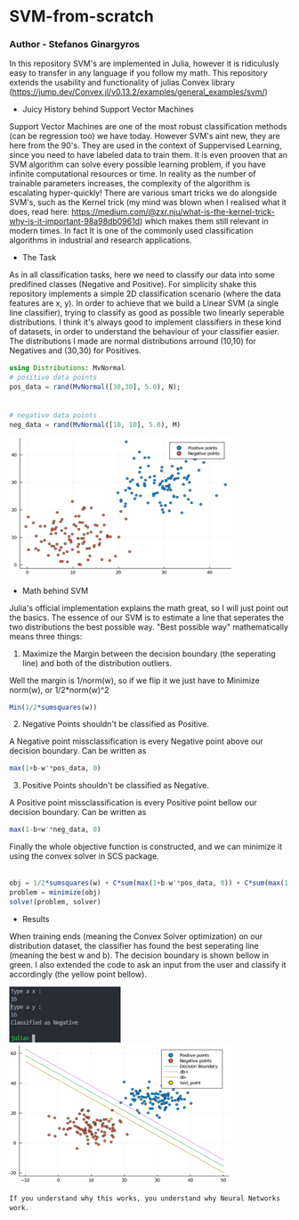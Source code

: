 # SVM-from-scratch
### Author - Stefanos Ginargyros

In this repository SVM's are implemented in Julia, however it is ridiculusly easy to transfer in any language if you follow my math.
This repository extends the usability and functionality of julias Convex library (https://jump.dev/Convex.jl/v0.13.2/examples/general_examples/svm/)


* Juicy History behind Support Vector Machines 

Support Vector Machines are one of the most robust classification methods (can be regression too) we have today. 
However SVM's aint new, they are here from the 90's. They are used in the context of Suppervised Learning, since you need to have labeled data to train them.
It is even prooven that an SVM algorithm can solve every possible learning problem, if you have infinite computational resources or time. In reality as the number of trainable parameters increases, the complexity of the algorithm is escalating hyper-quickly! There are various smart tricks we do alongside SVM's, such as the Kernel trick (my mind
was blown when I realised what it does, read here: https://medium.com/@zxr.nju/what-is-the-kernel-trick-why-is-it-important-98a98db0961d) which makes them still relevant in modern times. In fact It is one of the commonly used classification algorithms in industrial and research applications.



* The Task

As in all classification tasks, here we need to classify our data into some predifined classes (Negative and Positive). For simplicity shake this repository implements a simple 
2D classification scenario (where the data features are x, y). In order to achieve that we build a Linear SVM (a single line classifier), trying to classify as good as possible
two linearly seperable distributions. I think it's always good to implement classifiers in these kind of datasets, in order to understand the behaviour of your classifier
easier. The distributions I made are normal distributions arround (10,10) for Negatives and (30,30) for Positives. 

```julia
using Distributions: MvNormal
# positive data points
pos_data = rand(MvNormal([30,30], 5.0), N);


# negative data points
neg_data = rand(MvNormal([10, 10], 5.0), M)
```

<img src="https://github.com/stefgina/svm-from-scratch/blob/main/imgs/distributions.png" width=400 height=250>


* Math behind SVM

Julia's official implementation explains the math great, so I will just point out the basics. The essence of our SVM is to estimate a line that seperates the two distributions
the best possible way. "Best possible way" mathematically means three things:

1. Maximize the Margin between the decision boundary (the seperating line) and both of the distribution outliers.

Well the margin is 1/norm(w), so if we flip it we just have to Minimize norm(w), or 1/2*norm(w)^2

```julia
Min(1/2*sumsquares(w))
```

2. Negative Points shouldn't be classified as Positive.

A Negative point missclassification is every Negative point above our decision boundary. Can be written as 

```julia
max(1+b-w'*pos_data, 0)
```


3. Positive Points shouldn't be classified as Negative.

A Positive point missclassification is every Positive point bellow our decision boundary. Can be written as 

```julia
max(1-b+w'*neg_data, 0)
```

Finally the whole objective function is constructed, and we can minimize it using the convex solver in SCS package.

```julia

obj = 1/2*sumsquares(w) + C*sum(max(1+b-w'*pos_data, 0)) + C*sum(max(1-b+w'*neg_data, 0))
problem = minimize(obj)
solve!(problem, solver)

```


* Results

When training ends (meaning the Convex Solver optimization) on our distribution dataset, the classifier has found the best seperating line (meaning the best w and b).
The decision boundary is shown bellow in green. I also extended the code to ask an input from the user and classify it accordingly (the yellow point bellow).



<img src="https://github.com/stefgina/svm-from-scratch/blob/main/imgs/julia.png" width=200 height=100> 
<img src="https://github.com/stefgina/svm-from-scratch/blob/main/imgs/classified.png" width=400 height=250>






```If you understand why this works, you understand why Neural Networks work.```















